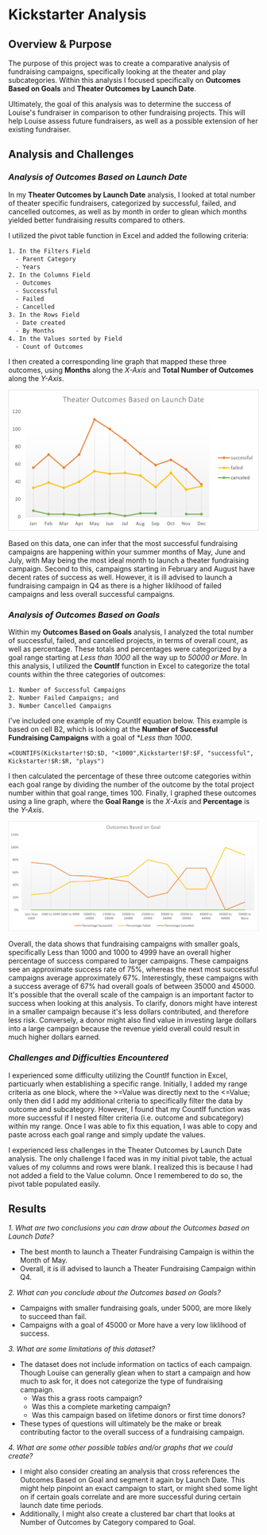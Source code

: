 # **Kickstarter Analysis**

## **Overview & Purpose**

The purpose of this project was to create a comparative analysis of fundraising campaigns, specifically looking at the theater and play subcategories. Within this analysis I focused specifically on **Outcomes Based on Goals** and **Theater Outcomes by Launch Date**. 

Ultimately, the goal of this analysis was to determine the success of Louise's fundraiser in comparison to other fundraising projects. This will help Louise assess future fundraisers, as well as a possible extension of her existing fundraiser. 

## **Analysis and Challenges**

### *Analysis of Outcomes Based on Launch Date*

In my **Theater Outcomes by Launch Date** analysis, I looked at total number of theater specific fundraisers, categorized by successful, failed, and cancelled outcomes, as well as by month in order to glean which months yielded better fundraising results compared to others.

I utilized the pivot table function in Excel and added the following criteria:

	1. In the Filters Field
  	  - Parent Category
  	  - Years
	2. In the Columns Field
  	  - Outcomes
   	  - Successful
  	  - Failed
   	  - Cancelled
	3. In the Rows Field
  	  - Date created
   	  - By Months
	4. In the Values sorted by Field
  	  - Count of Outcomes  

I then created a corresponding line graph that mapped these three outcomes, using **Months** along the *X-Axis* and **Total Number of Outcomes** along the *Y-Axis*. 

![Theater Outcomes by Launch Date Chart](https://github.com/mhenson1989/kickstarter-analysis/blob/main/Resources/Theater_Outcomes_vs_Launch.png)

Based on this data, one can infer that the most successful fundraising campaigns are happening within your summer months of May, June and July, with May being the most ideal month to launch a theater fundraising campaign. 
Second to this, campaigns starting in February and August have decent rates of success as well. However, it is ill advised to launch a fundraising campaign in Q4 as there is a higher liklihood of failed campaigns and less overall successful campaigns. 

### *Analysis of Outcomes Based on Goals*

Within my **Outcomes Based on Goals** analysis, I analyzed the total number of successful, failed, and cancelled projects, in terms of overall count, as well as percentage. These totals and percentages were categorized by a goal range starting at *Less than 1000* all the way up to *50000 or More*. 
In this analysis, I utilized the **CountIf** function in Excel to categorize the total counts within the three categories of outcomes:

	1. Number of Successful Campaigns
	2. Number Failed Campaigns; and
	3. Number Cancelled Campaigns

I've included one example of my CountIf equation below. This example is based on cell B2, which is looking at the **Number of Successful Fundraising Campaigns** with a goal of **Less than 1000*.
	 
```
=COUNTIFS(Kickstarter!$D:$D, "<1000",Kickstarter!$F:$F, "successful", Kickstarter!$R:$R, "plays")
```

I then calculated the percentage of these three outcome categories within each goal range by dividing the number of the outcome by the total project number within that goal range, times 100. 
Finally, I graphed these outcomes using a line graph, where the **Goal Range** is the *X-Axis* and **Percentage** is the *Y-Axis*. 

![Outcomes Based on Goals Chart](https://github.com/mhenson1989/kickstarter-analysis/blob/main/Resources/Outcomes_vs_Goals.png)

Overall, the data shows that fundraising campaigns with smaller goals, specifically Less than 1000 and 1000 to 4999 have an overall higher percentage of success compared to larger campaigns. These campaigns see an approximate success rate of 75%, whereas the next most successful campaigns average approximately 67%. Interestingly, these campaigns with a success average of 67% had overall goals of between 35000 and 45000.
It's possible that the overall scale of the campaign is an important factor to success when looking at this analysis. To clarify, donors might have interest in a smaller campaign because it's less dollars contributed, and therefore less risk. Conversely, a donor might also find value in investing large dollars into a large campaign because the revenue yield overall could result in much higher dollars earned. 

### *Challenges and Difficulties Encountered*

I experienced some difficulty utilizing the CountIf function in Excel, particuarly when establishing a specific range. Initially, I added my range criteria as one block, where the >=Value was directly next to the <=Value; only then did I add my additional criteria to specifically filter the data by outcome and subcategory. 
However, I found that my CountIf function was more successful if I nested filter criteria (i.e. outcome and subcategory) within my range. Once I was able to fix this equation, I was able to copy and paste across each goal range and simply update the values. 

I experienced less challenges in the Theater Outcomes by Launch Date analysis. The only challenge I faced was in my initial pivot table, the actual values of my columns and rows were blank. I realized this is because I had not added a field to the Value column. Once I remembered to do so, the pivot table populated easily. 

## **Results**

*1. What are two conclusions you can draw about the Outcomes based on Launch Date?*
  - The best month to launch a Theater Fundraising Campaign is within the Month of May.
  - Overall, it is ill advised to launch a Theater Fundraising Campaign within Q4.

*2. What can you conclude about the Outcomes based on Goals?*
  - Campaigns with smaller fundraising goals, under 5000, are more likely to succeed than fail. 
  - Campaigns with a goal of 45000 or More have a very low liklihood of success.

*3. What are some limitations of this dataset?*
  - The dataset does not include information on tactics of each campaign. Though Louise can generally glean when to start a campaign and how much to ask for, it does not categorize the type of fundraising campaign.
      - Was this a grass roots campaign?
      - Was this a complete marketing campaign?
      - Was this campaign based on lifetime donors or first time donors?
  - These types of questions will ultimately be the make or break contributing factor to the overall success of a fundraising campaign. 

*4. What are some other possible tables and/or graphs that we could create?*

 - I might also consider creating an analysis that cross references the Outcomes Based on Goal and segment it again by Launch Date. This might help pinpoint an exact campaign to start, or might shed some light on if certain goals correlate and are more successful during certain launch date time periods. 
 - Additionally, I might also create a clustered bar chart that looks at Number of Outcomes by Category compared to Goal. 
